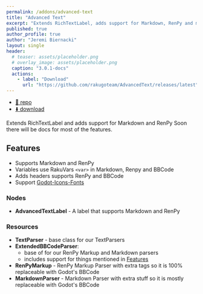 ```yaml
---
permalink: /addons/advanced-text
title: "Advanced Text"
excerpt: "Extends RichTextLabel, adds support for Markdown, RenPy and much more."
published: true
author_profile: true
author: "Jeremi Biernacki"
layout: single
header:
  # teaser: assets/placeholder.png
  # overlay_image: assets/placeholder.png
  caption: "3.0.1-docs"
  actions:
    - label: "Download"
      url: "https://github.com/rakugoteam/AdvancedText/releases/latest"
---
```


- [🌳 repo](https://github.com/rakugoteam/AdvancedText)
- [⬇️ download](https://github.com/rakugoteam/AdvancedText/releases/latest)
<!-- - [📚 docs](https://rakugoteam.github.io/advanced-text-docs/2.0/) -->

Extends RichTextLabel and adds support for Markdown and RenPy
Soon there will be docs for most of the features.

## Features

- Supports Markdown and RenPy
- Variables use RakuVars `<var>` in Markdown, Renpy and BBCode
- Adds headers supports RenPy and BBCode
- Support [Godot-Icons-Fonts](/addons/icons-fonts)

### Nodes

- **AdvancedTextLabel** - A label that supports Markdown and RenPy

### Resources

- **TextParser** - base class for our TextParsers
- **ExtendedBBCodeParser**:
  - base of for our RenPy Markup and Markdown parsers
  - includes support for things mentioned in [Features](#features)
- **RenPyMarkup** - RenPy Markup Parser with extra tags so it is 100% replaceable with Godot's BBCode
- **MarkdownParser** - Markdown Parser with extra stuff so it is mostly replaceable with Godot's BBCode
